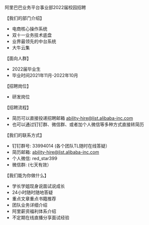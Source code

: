 阿里巴巴业务平台事业部2022届校园招聘

【我们的部门介绍】

- 电商核心操作系统
- 双十一业务技术底盘
- 业界最领先的中台系统
- 大牛云集

【面向人群】

- 2022届毕业生
- 毕业时间2021年11月-2022年10月

【招聘岗位】

- 研发岗位

【招聘流程】

- 简历可以直接投递招聘邮箱 ability-hire@list.alibaba-inc.com
- 也可以通过钉钉群、微信群、或者加个人微信等多种方式直接转简历

【我们的联系方式】

- 钉钉群号: 33994014 (各个团队TL随时在线答疑）
- 简历邮箱: ability-hire@list.alibaba-inc.com
- 个人微信: red_star399
- 微信群: (七天有效）



【我们能为你做什么】

- 学长学姐现身说面试说成长
- 24小时随时随地答疑
- 重点文章重点书籍推荐
- 团队业务详细介绍
- 阿里薪资福利体系介绍
- 不定期在线直播分享面试经验
